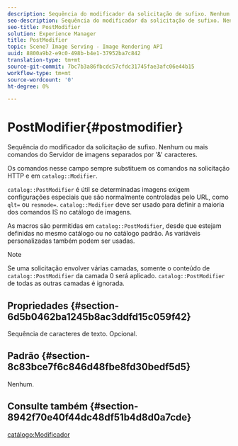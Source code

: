 ```yaml
---
description: Sequência do modificador da solicitação de sufixo. Nenhum ou mais comandos do Servidor de imagens separados por '&' caracteres.
seo-description: Sequência do modificador da solicitação de sufixo. Nenhum ou mais comandos do Servidor de imagens separados por '&' caracteres.
seo-title: PostModifier
solution: Experience Manager
title: PostModifier
topic: Scene7 Image Serving - Image Rendering API
uuid: 8800a9b2-e9c0-498b-b4e1-37952ba7c842
translation-type: tm+mt
source-git-commit: 7bc7b3a86fbcdc57cfdc31745fae3afc06e44b15
workflow-type: tm+mt
source-wordcount: '0'
ht-degree: 0%

---
```



# PostModifier{#postmodifier}

Sequência do modificador da solicitação de sufixo. Nenhum ou mais comandos do Servidor de imagens separados por &#39;&amp;&#39; caracteres.

Os comandos nesse campo sempre substituem os comandos na solicitação HTTP e em `catalog::Modifier`.

`catalog::PostModifier` é útil se determinadas imagens exigem configurações especiais que são normalmente controladas pelo URL, como  `qlt=` ou  `resmode=`. `catalog::Modifier` deve ser usado para definir a maioria dos comandos IS no catálogo de imagens.

As macros são permitidas em `catalog::PostModifier`, desde que estejam definidas no mesmo catálogo ou no catálogo padrão. As variáveis personalizadas também podem ser usadas.

>[!NOTE]
>
>Se uma solicitação envolver várias camadas, somente o conteúdo de `catalog::PostModifier` da camada 0 será aplicado. `catalog::PostModifier` de todas as outras camadas é ignorada.

## Propriedades {#section-6d5b0462ba1245b8ac3ddfd15c059f42}

Sequência de caracteres de texto. Opcional.

## Padrão {#section-8c83bce7f6c846d48fbe8fd30bedf5d5}

Nenhum.

## Consulte também {#section-8942f70e40f44dc48df51b4d8d0a7cde}

[catálogo:Modificador](../../../../../../is-api/image-catalog/image-serving-api-ref/c-image-catalog-reference/c-image-svg-data-reference/c-image-data-reference/r-modifier-cat.md#reference-d2c6884b3a2248fab81a112d27969834)
